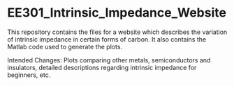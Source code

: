 # EE301_Intrinsic_Impedance_Website
This repository contains the files for a website which describes the variation of intrinsic impedance in certain forms of carbon. It also contains the Matlab code used to generate the plots.

Intended Changes: Plots comparing other metals, semiconductors and insulators, detailed descriptions regarding intrinsic impedance for beginners, etc.
